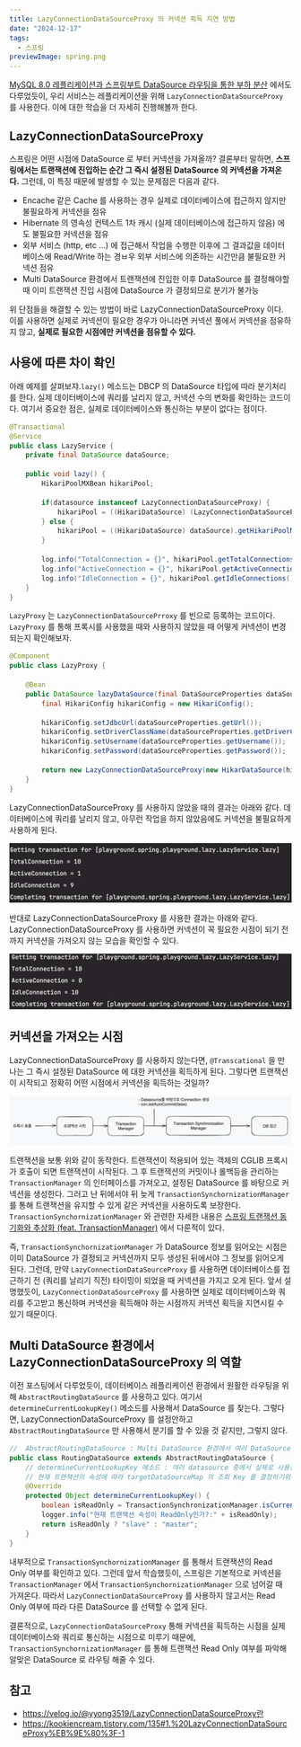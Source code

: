 ```yaml
---
title: LazyConnectionDataSourceProxy 의 커넥션 획득 지연 방법
date: "2024-12-17"
tags:
  - 스프링
previewImage: spring.png
---
```


[MySQL 8.0 레플리케이션과 스프링부트 DataSource 라우팅을 통한 부하 분산](https://haon.blog/database/replication-mysql-springboot/) 에서도 다루었듯이, 우리 서비스는 레플리케이션을 위해 `LazyConnectionDataSourceProxy` 를 사용한다. 이에 대한 학습을 더 자세히 진행해볼까 한다.

## LazyConnectionDataSourceProxy

스프링은 어떤 시점에 DataSource 로 부터 커넥션을 가져올까? 결론부터 말하면, **스프링에서는 트랜잭션에 진입하는 순간 그 즉시 설정된 DataSource 의 커넥션을 가져온다.** 그런데, 이 특징 때문에 발생할 수 있는 문제점은 다음과 같다.

- Encache 같은 Cache 를 사용하는 경우 실제로 데이터베이스에 접근하지 않지만 불필요하게 커넥션을 점유
- Hibernate 의 영속성 컨텍스트 1차 캐시 (실제 데이터베이스에 접근하지 않음) 에도 불필요한 커넥션을 점유
- 외부 서비스 (http, etc ...) 에 접근해서 작업을 수행한 이후에 그 결과값을 데이터베이스에 Read/Write 하는 경ㅂ우 외부 서비스에 의존하는 시간만큼 불필요한 커넥션 점유
- Multi DataSource 환경에서 트랜잭션에 진입한 이후 DataSource 를 결정해야할 때 이미 트랜잭션 진입 시점에 DataSource 가 결정되므로 분기가 불가능

위 단점들을 해결할 수 있는 방법이 바로 LazyConnectionDataSourceProxy 이다. 이를 사용하면 실제로 커넥션이 필요한 경우가 아니라면 커넥션 풀에서 커넥션을 점유하지 않고, **실제로 필요한 시점에만 커넥션을 점유할 수 있다.** 

## 사용에 따른 차이 확인

아래 예제를 살펴보쟈.`lazy()` 메소드는 DBCP 의 DataSource 타입에 따라 분기처리를 한다. 실제 데이터베이스에 쿼리를 날리지 않고, 커넥션 수의 변화를 확인하는 코드이다. 여기서 중요한 점은, 실제로 데이터베이스와 통신하는 부분이 없다는 점이다.

~~~java
@Transactional
@Service
public class LazyService {
    private final DataSource dataSource;

    public void lazy() {
        HikariPoolMXBean hikariPool;

        if(datasource instanceof LazyConnectionDataSourceProxy) {
            hikariPool = ((HikariDataSource) (LazyConnectionDataSourceProxy) dataSource).getTargetDataSource()).getHikariPoolMXBean();
        } else {
            hikariPool = ((HikariDataSource) dataSource).getHikariPoolMXBean();
        }

        log.info("TotalConnection = {}", hikariPool.getTotalConnections());
        log.info("ActiveConnection = {}", hikariPool.getActiveConnections());
        log.info("IdleConnection = {}", hikariPool.getIdleConnections());
    }
}
~~~

`LazyProxy` 는 `LazyConnectionDataSourcePrroxy` 를 빈으로 등록하는 코드이다. `LazyProxy` 를 통해 프록시를 사용했을 때와 사용하지 않았을 때 어떻게 커넥션이 변경되는지 확인해보자.

~~~java
@Component
public class LazyProxy {

    @Bean
    public DataSource lazyDataSource(final DataSourceProperties dataSourceProperties) {
        final HikariConfig hikariConfig = new HikariConfig();

        hikariConfig.setJdbcUrl(dataSourceProperties.getUrl());
        hikariConfig.setDriverClassName(dataSourceProperties.getDriverClassName());
        hikariConfig.setUsername(dataSourceProperties.getUsername());
        hikariConfig.setPassword(dataSourceProperties.getPassword());

        return new LazyConnectionDataSourceProxy(new HikarDataSource(hikariConfig));
    }
}
~~~

LazyConnectionDataSourceProxy 를 사용하지 않았을 때의 결과는 아래와 같다. 데이터베이스에 쿼리를 날리지 않고, 아무런 작업을 하지 않았음에도 커넥션을 불필요하게 사용하게 된다.

![alt text](image.png)

반대로 LazyConnectionDataSourceProxy 를 사용한 결과는 아래와 같다. LazyConnectionDataSourceProxy 를 사용하면 커넥션이 꼭 필요한 시점이 되기 전까지 커넥션을 가져오지 않는 모습을 확인할 수 있다.

![alt text](image-1.png)


## 커넥션을 가져오는 시점

LazyConnectionDataSourceProxy 를 사용하지 않는다면, `@Transcational` 을 만나는 그 즉시 설정된 DataSource 에 대한 커넥션을 획득하게 된다. 그렇다면 트랜잭션이 시작되고 정확히 어떤 시점에서 커넥션을 획득하는 것일까?

![alt text](image-2.png)

트랜잭션을 보통 위와 같이 동작한다. 트랜잭션이 적용되어 있는 객체의 CGLIB 프록시가 호출이 되면 트랜잭션이 시작된다. 그 후 트랜잭션의 커밋이나 롤백등을 관리하는 `TransactionManager` 의 인터페이스를 가져오고, 설정된 DataSource 를 바탕으로 커넥션을 생성한다. 그러고 난 뒤에서야 뒤 늦게 `TransactionSynchornizationManager` 를 통해 트랜잭션을 유지할 수 있게 같은 커넥션을 사용하도록 보장한다. `TransactionSynchornizationManager` 와 관련한 자세한 내용은 [스프링 트랜잭션 동기화와 추상화 (feat. TransactionManager)](https://haon.blog/spring/transaction-synchornization-and-abstraction/) 에서 다룬적이 있다.

즉, `TransactionSynchornizationManager` 가 DataSource 정보를 읽어오는 시점은 이미 DataSource 가 결정되고 커넥션까지 모두 생성된 뒤에서야 그 정보를 읽어오게 된다. 그런데, 만약 `LazyConnectionDataSourceProxy` 를 사용하면 데이터베이스를 접근하기 전 (쿼리를 날리기 직전) 타이밍이 되었을 때 커넥션을 가지고 오게 된다. 앞서 설명했듯이, `LazyConnectionDataSourceProxy` 를 사용하면 실제로 데이터베이스와 쿼리를 주고받고 통신하며 커넥션을 획득해야 하는 시점까지 커넥션 획득을 지연시킬 수 있기 때문이다. 

## Multi DataSource 환경에서 LazyConnectionDataSourceProxy 의 역할

이전 포스팅에서 다루었듯이, 데이터베이스 레플리케이션 환경에서 원활한 라우팅을 위해 `AbstractRoutingDataSource` 를 사용하고 있다. 여기서  `determineCurrentLookupKey()` 메소드를 사용해서 DataSource 를 찾는다. 그렇다면, LazyConnectionDataSourceProxy 를 설정안하고 `AbstractRoutingDataSource` 만 사용해서 분기를 할 수 있을 것 같지만, 그렇지 않다.

~~~java
//  AbstractRoutingDataSource : Multi DataSource 환경에서 여러 DataSource 를 묶고 분기해줄 때 사용한다.
public class RoutingDataSource extends AbstractRoutingDataSource {
    // determineCurrentLookupKey 메소드 : 여러 datasource 중에서 실제로 사용될 DataSource 를 결정하는 역할
    // 현재 트랜잭션의 속성에 따라 targetDataSourceMap 의 조회 Key 를 결정하기위해 AbstractRoutingDataSource 를 상속받아서 determineCurrentLookupKey 를 구현했다.
    @Override
    protected Object determineCurrentLookupKey() {
        boolean isReadOnly = TransactionSynchronizationManager.isCurrentTransactionReadOnly();
        logger.info("현재 트랜잭션 속성이 ReadOnly인가?:" + isReadOnly);
        return isReadOnly ? "slave" : "master";
    }
}
~~~

내부적으로 `TransactionSynchornizationManager` 를 통해서 트랜잭션의 Read Only 여부를 확인하고 있다. 그런데 앞서 학습했듯이, 스프링은 기본적으로 커넥션을 `TransactionManager` 에서 `TransactionSynchornizationManager` 으로 넘어갈 때 가져온다. 따라서 `LazyConnectionDataSourceProxy` 를 사용하지 않고서는 Read Only 여부에 따라 다른 DataSource 를 선택할 수 없게 된다.

결론적으로, `LazyConnectionDataSourceProxy` 통해 커넥션을 획득하는 시점을 실제 데이터베이스와 쿼리로 통신하는 시점으로 미루기 때문에, `TransactionSynchornizationManager` 를 통해 트랜잭션 Read Only 여부를 파악해 알맞은 DataSource 로 라우팅 해줄 수 있다.

## 참고

- https://velog.io/@yyong3519/LazyConnectionDataSourceProxy란
- https://kookiencream.tistory.com/135#1.%20LazyConnectionDataSourceProxy%EB%9E%80%3F-1